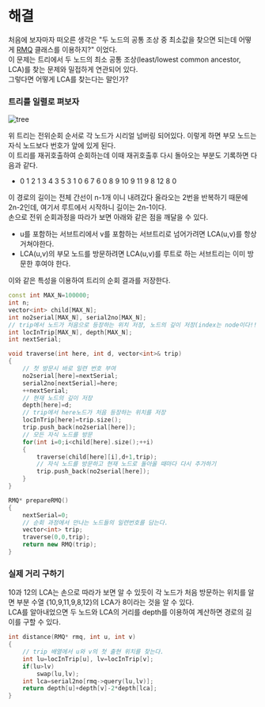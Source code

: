  # 해결 
처음에 보자마자 떠오른 생각은 "두 노드의 공통 조상 중 최소값을 찾으면 되는데 어떻게 [RMQ](https://github.com/jja08111/algorithm/tree/master/algospot/MORDOR) 클래스를 이용하지?" 이었다.  
이 문제는 트리에서 두 노드의 최소 공통 조상(least/lowest common ancestor, LCA)를 찾는 문제와 밀접하게 연관되어 있다.  
그렇다면 어떻게 LCA를 찾는다는 말인가?  

### 트리를 일렬로 펴보자 
![tree](https://algospot.com/media/judge-attachments/52a11e471716e8816ece02feb792f583/a.png)

위 트리는 전위순회 순서로 각 노드가 시리얼 넘버링 되어있다. 이렇게 하면 부모 노드는 자식 노드보다 번호가 앞에 있게 된다.  
이 트리를 재귀호출하여 순회하는데 이때 재귀호출후 다시 돌아오는 부분도 기록하면 다음과 같다.  
- 0 1 2 1 3 4 3 5 3 1 0 6 7 6 0 8 9 10 9 11 9 8 12 8 0

이 경로의 길이는 전체 간선이 n-1개 이니 내려갔다 올라오는 2번을 반복하기 때문에 2n-2인데, 여기서 루트에서 시작하니 길이는 2n-1이다.  
손으로 전위 순회과정을 따라가 보면 아래와 같은 점을 깨달을 수 있다.  
- u를 포함하는 서브트리에서 v를 포함하는 서브트리로 넘어가려면 LCA(u,v)를 항상 거쳐야한다.  
- LCA(u,v)의 부모 노드를 방문하려면 LCA(u,v)를 루트로 하는 서브트리는 이미 방문한 후여야 한다.  
 
이와 같은 특성을 이용하여 트리의 순회 결과를 저장한다.  
```c++
const int MAX_N=100000;
int n;
vector<int> child[MAX_N];
int no2serial[MAX_N], serial2no[MAX_N];
// trip에서 노드가 처음으로 등장하는 위치 저장, 노드의 깊이 저장(index는 node이다!!)
int locInTrip[MAX_N], depth[MAX_N];
int nextSerial;

void traverse(int here, int d, vector<int>& trip)
{
    // 첫 방문시 바로 일련 번호 부여
    no2serial[here]=nextSerial;
    serial2no[nextSerial]=here;
    ++nextSerial;
    // 현재 노드의 깊이 저장
    depth[here]=d;
    // trip에서 here노드가 처음 등장하는 위치를 저장
    locInTrip[here]=trip.size();
    trip.push_back(no2serial[here]);
    // 모든 자식 노드를 방문
    for(int i=0;i<child[here].size();++i)
    {
        traverse(child[here][i],d+1,trip);
        // 자식 노드를 방문하고 현재 노드로 돌아올 때마다 다시 추가하기
        trip.push_back(no2serial[here]);
    }
}

RMQ* prepareRMQ()
{
    nextSerial=0;
    // 순회 과정에서 만나는 노드들의 일련번호를 담는다.
    vector<int> trip;
    traverse(0,0,trip);
    return new RMQ(trip);
}
```
### 실제 거리 구하기 
10과 12의 LCA는 손으로 따라가 보면 알 수 있듯이 각 노드가 처음 방문하는 위치를 알면 부분 수열 {10,9,11,9,8,12}의 LCA가 8이라는 것을 알 수 있다.  
LCA를 알아내었으면 두 노드와 LCA의 거리를 depth를 이용하여 계산하면 경로의 길이를 구할 수 있다.  
```c++
int distance(RMQ* rmq, int u, int v)
{
    // trip 배열에서 u와 v의 첫 출현 위치를 찾는다.  
    int lu=locInTrip[u], lv=locInTrip[v];
    if(lu>lv)
        swap(lu,lv);
    int lca=serial2no[rmq->query(lu,lv)];
    return depth[u]+depth[v]-2*depth[lca];
}
```
